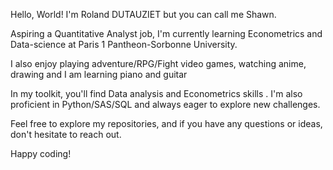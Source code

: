
Hello, World! I'm Roland DUTAUZIET but you can call me Shawn.

Aspiring a Quantitative Analyst job, I'm currently learning Econometrics and Data-science at Paris 1 Pantheon-Sorbonne University.

I also enjoy playing adventure/RPG/Fight video games, watching anime, drawing  and I am learning piano and guitar 

In my toolkit, you'll find Data analysis and Econometrics skills . I'm  also proficient in Python/SAS/SQL and always eager to explore new challenges.

Feel free to explore my repositories, and if you have any questions or ideas, don't hesitate to reach out. 

Happy coding! 

